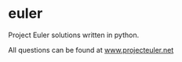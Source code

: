 # euler
Project Euler solutions written in python.

All questions can be found at www.projecteuler.net
